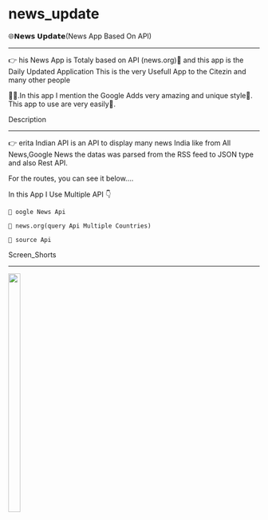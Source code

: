 # news_update

🌐𝗡𝗲𝘄𝘀 𝗨𝗽𝗱𝗮𝘁𝗲(News App Based On API)

----------------------------------------------------------------------------------------------------------------------------------------------------------------------

👉 his News App is Totaly based on API (news.org)🔑 and this app is the Daily Updated Application This is the very Usefull App to the Citezin and many other people

💁‍♀️.In this app I mention the Google Adds very amazing and unique style💨. This app to use are very easily💫.





Description

----------------------------------------------------------------------------------------------------------------------------------------------------------------------

👉 erita Indian API is an API to display many news India like from All News,Google News the datas was parsed from the RSS feed to JSON type and also Rest API.

For the routes, you can see it below....

In this App I Use Multiple API 👇

    💠 oogle News Api 
    
    💠 news.org(query Api Multiple Countries)
    
    💠 source Api
    




Screen_Shorts

----------------------------------------------------------------------------------------------------------------------------------------------------------------------
    
<p float="center">
  
<img src="https://user-images.githubusercontent.com/101545076/191200558-673979e7-9a4b-4dab-b8b1-9da24b37bcbe.png" width=22% height=35%>



